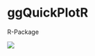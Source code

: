# ggQuickPlotR
R-Package


![](https://github.com/visionRs/ggQuickPlotR/blob/master/ezgif.com-video-to-gif.gif)

